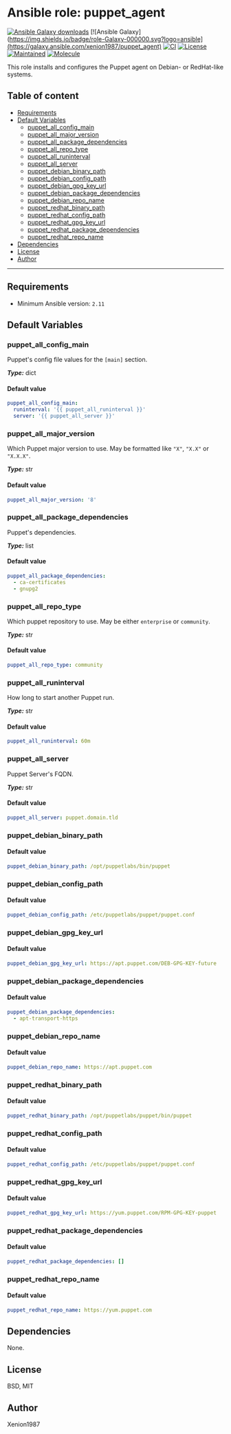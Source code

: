 Ansible role: puppet_agent
===

[![Ansible Galaxy downloads](https://img.shields.io/ansible/role/d/Xenion1987/puppet_agent?label=Galaxy%20downloads&logo=ansible&color=%23096598)](https://galaxy.ansible.com/ui/standalone/roles/Xenion1987/puppet_agent)
[![Ansible Galaxy](https://img.shields.io/badge/role-Galaxy-000000.svg?logo=ansible](https://galaxy.ansible.com/xenion1987/puppet_agent)
[![CI](https://github.com/xenion1987/ansible-role-puppet-agent/actions/workflows/ci.yml/badge.svg)](https://github.com/xenion1987/ansible-role-puppet-agent/actions/workflows/ci.yml)
[![License](https://img.shields.io/github/license/Xenion1987/ansible-role-puppet-agent)](https://github.com/Xenion1987/ansible-role-puppet-agent/blob/main/LICENSE)
[![Maintained](https://img.shields.io/badge/Maintained-yes-success.svg)](https://github.com/Xenion1987/ansible-role-puppet-agent)
[![Molecule](https://img.shields.io/badge/tested%20with-Molecule-blue.svg)](https://github.com/ansible-community/molecule)


This role installs and configures the Puppet agent on Debian- or RedHat-like systems.

## Table of content

- [Requirements](#requirements)
- [Default Variables](#default-variables)
  - [puppet_all_config_main](#puppet_all_config_main)
  - [puppet_all_major_version](#puppet_all_major_version)
  - [puppet_all_package_dependencies](#puppet_all_package_dependencies)
  - [puppet_all_repo_type](#puppet_all_repo_type)
  - [puppet_all_runinterval](#puppet_all_runinterval)
  - [puppet_all_server](#puppet_all_server)
  - [puppet_debian_binary_path](#puppet_debian_binary_path)
  - [puppet_debian_config_path](#puppet_debian_config_path)
  - [puppet_debian_gpg_key_url](#puppet_debian_gpg_key_url)
  - [puppet_debian_package_dependencies](#puppet_debian_package_dependencies)
  - [puppet_debian_repo_name](#puppet_debian_repo_name)
  - [puppet_redhat_binary_path](#puppet_redhat_binary_path)
  - [puppet_redhat_config_path](#puppet_redhat_config_path)
  - [puppet_redhat_gpg_key_url](#puppet_redhat_gpg_key_url)
  - [puppet_redhat_package_dependencies](#puppet_redhat_package_dependencies)
  - [puppet_redhat_repo_name](#puppet_redhat_repo_name)
- [Dependencies](#dependencies)
- [License](#license)
- [Author](#author)

---

## Requirements

- Minimum Ansible version: `2.11`

## Default Variables

### puppet_all_config_main

Puppet's config file values for the `[main]` section.


**_Type:_** dict<br />

#### Default value

```YAML
puppet_all_config_main:
  runinterval: '{{ puppet_all_runinterval }}'
  server: '{{ puppet_all_server }}'
```

### puppet_all_major_version

Which Puppet major version to use. May be formatted like `"X"`, `"X.X"` or `"X.X.X"`.


**_Type:_** str<br />

#### Default value

```YAML
puppet_all_major_version: '8'
```

### puppet_all_package_dependencies

Puppet's dependencies.

**_Type:_** list<br />

#### Default value

```YAML
puppet_all_package_dependencies:
  - ca-certificates
  - gnupg2
```

### puppet_all_repo_type

Which puppet repository to use. May be either `enterprise` or `community`.


**_Type:_** str<br />

#### Default value

```YAML
puppet_all_repo_type: community
```

### puppet_all_runinterval

How long to start another Puppet run.

**_Type:_** str<br />

#### Default value

```YAML
puppet_all_runinterval: 60m
```

### puppet_all_server

Puppet Server's FQDN.

**_Type:_** str<br />

#### Default value

```YAML
puppet_all_server: puppet.domain.tld
```

### puppet_debian_binary_path

#### Default value

```YAML
puppet_debian_binary_path: /opt/puppetlabs/bin/puppet
```

### puppet_debian_config_path

#### Default value

```YAML
puppet_debian_config_path: /etc/puppetlabs/puppet/puppet.conf
```

### puppet_debian_gpg_key_url

#### Default value

```YAML
puppet_debian_gpg_key_url: https://apt.puppet.com/DEB-GPG-KEY-future
```

### puppet_debian_package_dependencies

#### Default value

```YAML
puppet_debian_package_dependencies:
  - apt-transport-https
```

### puppet_debian_repo_name

#### Default value

```YAML
puppet_debian_repo_name: https://apt.puppet.com
```

### puppet_redhat_binary_path

#### Default value

```YAML
puppet_redhat_binary_path: /opt/puppetlabs/puppet/bin/puppet
```

### puppet_redhat_config_path

#### Default value

```YAML
puppet_redhat_config_path: /etc/puppetlabs/puppet/puppet.conf
```

### puppet_redhat_gpg_key_url

#### Default value

```YAML
puppet_redhat_gpg_key_url: https://yum.puppet.com/RPM-GPG-KEY-puppet
```

### puppet_redhat_package_dependencies

#### Default value

```YAML
puppet_redhat_package_dependencies: []
```

### puppet_redhat_repo_name

#### Default value

```YAML
puppet_redhat_repo_name: https://yum.puppet.com
```

## Dependencies

None.

## License

BSD, MIT

## Author

Xenion1987
